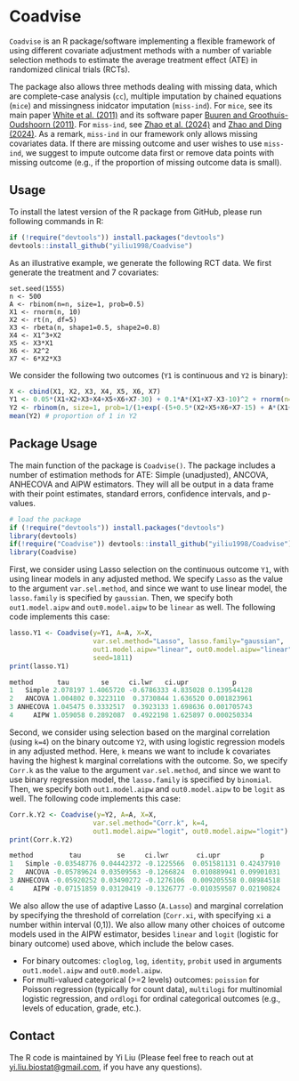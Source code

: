 # Coadvise

`Coadvise` is an R package/software implementing a flexible framework of using different covariate adjustment methods with a number of variable selection methods to estimate the average treatment effect (ATE) in randomized clinical trials (RCTs). 

The package also allows three methods dealing with missing data, which are complete-case analysis (`cc`), multiple imputation by chained equations (`mice`) and missingness inidcator imputation (`miss-ind`). For `mice`, see its main paper [White et al. (2011)](https://onlinelibrary.wiley.com/doi/abs/10.1002/sim.4067) and its software paper [Buuren and Groothuis-Oudshoorn (2011)](https://www.jstatsoft.org/article/view/v045i03). For `miss-ind`, see [Zhao et al. (2024)](https://academic.oup.com/biomet/advance-article-abstract/doi/10.1093/biomet/asae017/7633920?redirectedFrom=fulltext) and [Zhao and Ding (2024)](https://www.tandfonline.com/doi/abs/10.1080/01621459.2022.2123814). As a remark, `miss-ind` in our framework only allows missing covariates data. If there are missing outcome and user wishes to use `miss-ind`, we suggest to impute outcome data first or remove data points with missing outcome (e.g., if the proportion of missing outcome data is small). 

## Usage

To install the latest version of the R package from GitHub, please run following commands in R:

```r
if (!require("devtools")) install.packages("devtools")
devtools::install_github("yiliu1998/Coadvise")
```

As an illustrative example, we generate the following RCT data. We first generate the treatment and 7 covariates:

```{r}
set.seed(1555)
n <- 500
A <- rbinom(n=n, size=1, prob=0.5)
X1 <- rnorm(n, 10)
X2 <- rt(n, df=5)
X3 <- rbeta(n, shape1=0.5, shape2=0.8)
X4 <- X1^3+X2
X5 <- X3*X1
X6 <- X2^2
X7 <- 6*X2*X3
```

We consider the following two outcomes (`Y1` is continuous and `Y2` is binary): 

```r
X <- cbind(X1, X2, X3, X4, X5, X6, X7)
Y1 <- 0.05*(X1+X2+X3+X4+X5+X6+X7-30) + 0.1*A*(X1+X7-X3-10)^2 + rnorm(n=n, sd=3)
Y2 <- rbinom(n, size=1, prob=1/(1+exp(-(5+0.5*(X2+X5+X6+X7-15) + A*(X1+X2-X3-10)))))
mean(Y2) # proportion of 1 in Y2
```

## Package Usage

The main function of the package is `Coadvise()`. The package includes a number of estimation methods for ATE: Simple (unadjusted), ANCOVA, ANHECOVA and AIPW estimators. They will all be output in a data frame with their point estimates, standard errors, confidence intervals, and p-values. 

```r
# load the package
if (!require("devtools")) install.packages("devtools")
library(devtools)
if(!require("Coadvise")) devtools::install_github("yiliu1998/Coadvise")
library(Coadvise)
```

First, we consider using Lasso selection on the continuous outcome `Y1`, with using linear models in any adjusted method. We specify `Lasso` as the value to the argument `var.sel.method`, and since we want to use linear model, the `lasso.family` is specified by `gaussian`. Then, we specify both `out1.model.aipw` and `out0.model.aipw` to be `linear` as well. The following code implements this case: 

```r
lasso.Y1 <- Coadvise(y=Y1, A=A, X=X, 
                     var.sel.method="Lasso", lasso.family="gaussian", 
                     out1.model.aipw="linear", out0.model.aipw="linear",
                     seed=1811) 
print(lasso.Y1)
```

```r
method      tau        se     ci.lwr   ci.upr           p
1   Simple 2.078197 1.4065720 -0.6786333 4.835028 0.139544128
2   ANCOVA 1.004802 0.3223110  0.3730844 1.636520 0.001823961
3 ANHECOVA 1.045475 0.3332517  0.3923133 1.698636 0.001705743
4     AIPW 1.059058 0.2892087  0.4922198 1.625897 0.000250334
```

Second, we consider using selection based on the marginal correlation (using `k=4`) on the binary outcome `Y2`, with using logistic regression models in any adjusted method. Here, `k` means we want to include k covariates having the highest k marginal correlations with the outcome. So, we specify `Corr.k` as the value to the argument `var.sel.method`, and since we want to use binary regression model, the `lasso.family` is specified by `binomial`. Then, we specify both `out1.model.aipw` and `out0.model.aipw` to be `logit` as well. The following code implements this case: 

```r
Corr.k.Y2 <- Coadvise(y=Y2, A=A, X=X, 
                     var.sel.method="Corr.k", k=4, 
                     out1.model.aipw="logit", out0.model.aipw="logit") 
print(Corr.k.Y2)
```

```r
method         tau         se     ci.lwr       ci.upr          p
1   Simple -0.03548776 0.04442372 -0.1225566  0.051581131 0.42437910
2   ANCOVA -0.05789624 0.03509563 -0.1266824  0.010889941 0.09901031
3 ANHECOVA -0.05920252 0.03490272 -0.1276106  0.009205558 0.08984518
4     AIPW -0.07151859 0.03120419 -0.1326777 -0.010359507 0.02190824
```

We also allow the use of adaptive Lasso (`A.Lasso`) and marginal correlation by specifying the threshold of correlation (`Corr.xi`, with specifying `xi` a number within interval (0,1)). We also allow many other choices of outcome models used in the AIPW estimator, besides `linear` and `logit` (logistic for binary outcome) used above, which include the below cases.  

* For binary outcomes: `cloglog`, `log`, `identity`, `probit` used in arguments `out1.model.aipw` and `out0.model.aipw`. 
* For multi-valued categorical (>=2 levels) outcomes: `poission` for Poisson regression (typically for count data), `multilogi` for multinomial logistic regression, and `ordlogi` for ordinal categorical outcomes (e.g., levels of education, grade, etc.). 

## Contact
The R code is maintained by Yi Liu (Please feel free to reach out at yi.liu.biostat@gmail.com, if you have any questions). 
